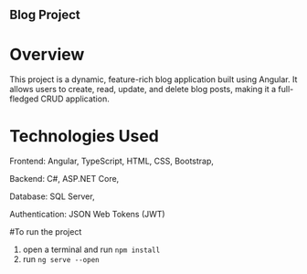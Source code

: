 ## Blog Project

# Overview

This project is a dynamic, feature-rich blog application built using Angular. It allows users to create, read, update, and delete blog posts, making it a full-fledged CRUD application.

# Technologies Used

Frontend: Angular, TypeScript, HTML, CSS, Bootstrap,

Backend: C#, ASP.NET Core,

Database: SQL Server,

Authentication: JSON Web Tokens (JWT)

#To run the project

1. open a terminal and run ```npm install```
2. run ```ng serve --open```
